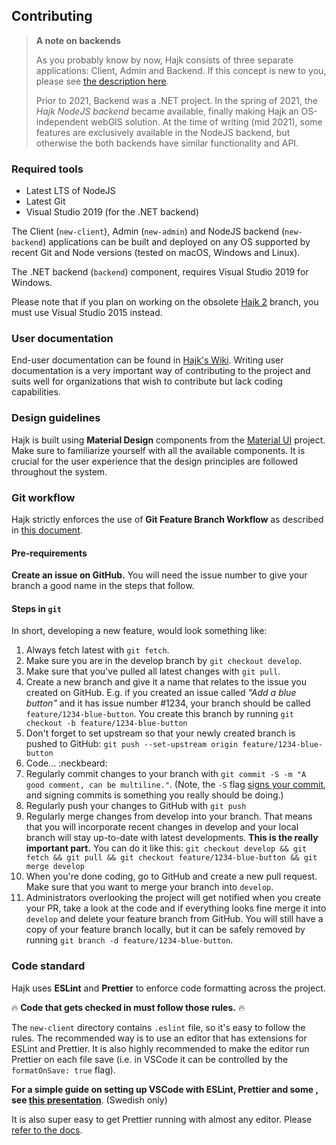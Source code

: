## Contributing

> **A note on backends**
>
> As you probably know by now, Hajk consists of three separate applications: Client, Admin and Backend. If this concept is new to you, please see [the description here](https://github.com/hajkmap/Hajk/wiki/Installation-guide-%28for-pre-packaged-releases%29#the-three-editions-of-hajk).
>
> Prior to 2021, Backend was a .NET project. In the spring of 2021, the _Hajk NodeJS backend_ became available, finally making Hajk an OS-independent webGIS solution. At the time of writing (mid 2021), some features are exclusively available in the NodeJS backend, but otherwise the both backends have similar functionality and API.

### Required tools

- Latest LTS of NodeJS
- Latest Git
- Visual Studio 2019 (for the .NET backend)

The Client (`new-client`), Admin (`new-admin`) and NodeJS backend (`new-backend`) applications can be built and deployed on any OS supported by recent Git and Node versions (tested on macOS, Windows and Linux).

The .NET backend (`backend`) component, requires Visual Studio 2019 for Windows.

Please note that if you plan on working on the obsolete [Hajk 2](https://github.com/hajkmap/Hajk/tree/hajk2.x) branch, you must use Visual Studio 2015 instead.

### User documentation

End-user documentation can be found in [Hajk's Wiki](https://github.com/hajkmap/Hajk/wiki). Writing user documentation is a very important way of contributing to the project and suits well for organizations that wish to contribute but lack coding capabilities.

### Design guidelines

Hajk is built using **Material Design** components from the [Material UI](https://material-ui.com/) project. Make sure to familiarize yourself with all the available components. It is crucial for the user experience that the design principles are followed throughout the system.

### Git workflow

Hajk strictly enforces the use of **Git Feature Branch Workflow** as described in [this document](https://www.atlassian.com/git/tutorials/comparing-workflows/feature-branch-workflow).

#### Pre-requirements

**Create an issue on GitHub.** You will need the issue number to give your branch a good name in the steps that follow.

#### Steps in `git`
In short, developing a new feature, would look something like:

1. Always fetch latest with `git fetch`.
1. Make sure you are in the develop branch by `git checkout develop`.
1. Make sure that you've pulled all latest changes with `git pull`.
1. Create a new branch and give it a name that relates to the issue you created on GitHub. E.g. if you created an issue called _"Add a blue button"_ and it has issue number #1234, your branch should be called `feature/1234-blue-button`. You create this branch  by running `git checkout -b feature/1234-blue-button`
1. Don't forget to set upstream so that your newly created branch is pushed to GitHub: `git push --set-upstream origin feature/1234-blue-button`
1. Code… :neckbeard:
1. Regularly commit changes to your branch with `git commit -S -m "A good comment, can be multiline."`. (Note, the `-S` flag [signs your commit](https://help.github.com/en/articles/signing-commits), and signing commits is something you really should be doing.)
1. Regularly push your changes to GitHub with `git push`
1. Regularly merge changes from develop into your branch. That means that you will incorporate recent changes in develop and your local branch will stay up-to-date with latest developments. **This is the really important part.** You can do it like this: `git checkout develop && git fetch && git pull && git checkout feature/1234-blue-button && git merge develop`
1. When you're done coding, go to GitHub and create a new pull request. Make sure that you want to merge your branch into `develop`.
1. Administrators overlooking the project will get notified when you create your PR, take a look at the code and if everything looks fine merge it into `develop` and delete your feature branch from GitHub. You will still have a copy of your feature branch locally, but it can be safely removed by running `git branch -d feature/1234-blue-button`.

### Code standard

Hajk uses **ESLint** and **Prettier** to enforce code formatting across the project.

🔥 **Code that gets checked in must follow those rules.** 🔥

The `new-client` directory contains `.eslint` file, so it's easy to follow the rules. The recommended way is to use an editor that has extensions for ESLint and Prettier. It is also highly recommended to make the editor run Prettier on each file save (i.e. in VSCode it can be controlled by the `formatOnSave: true` flag).

**For a simple guide on setting up VSCode with ESLint, Prettier and some , see [this presentation](dokumentation/VSCodeSetup.pdf)**. (Swedish only)

It is also super easy to get Prettier running with almost any editor. Please [refer to the docs](https://prettier.io/).
